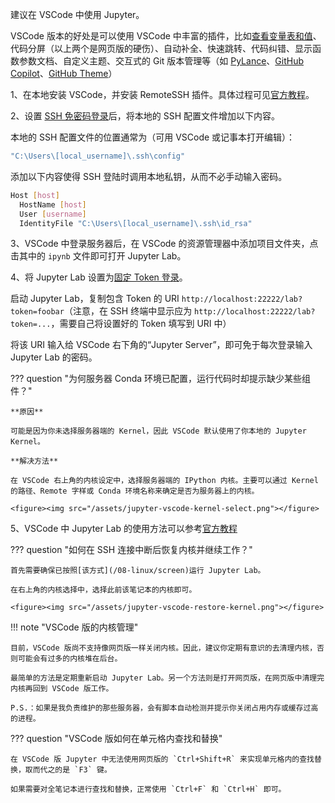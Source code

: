 建议在 VSCode 中使用 Jupyter。

VSCode 版本的好处是可以使用 VSCode 中丰富的插件，比如[查看变量表和值](https://code.visualstudio.com/docs/datascience/jupyter-notebooks#_variable-explorer-and-data-viewer)、代码分屏（以上两个是网页版的硬伤）、自动补全、快速跳转、代码纠错、显示函数参数文档、自定义主题、交互式的 Git 版本管理等（如 [PyLance](https://github.com/microsoft/pylance-release)、[GitHub Copilot](https://github.com/features/copilot)、[GitHub Theme](https://marketplace.visualstudio.com/items?itemName=GitHub.github-vscode-theme)）


1、在本地安装 VSCode，并安装 RemoteSSH 插件。具体过程可见[官方教程](https://code.visualstudio.com/docs/remote/ssh)。

2、设置 [SSH 免密码登录](/08-linux/pubkey)后，将本地的 SSH 配置文件增加以下内容。

本地的 SSH 配置文件的位置通常为（可用 VSCode 或记事本打开编辑）：

```bash
"C:\Users\[local_username]\.ssh\config"
```

添加以下内容使得 SSH 登陆时调用本地私钥，从而不必手动输入密码。

```bash
Host [host]
  HostName [host]
  User [username]
  IdentityFile "C:\Users\[local_username]\.ssh\id_rsa"
```

3、VSCode 中登录服务器后，在 VSCode 的资源管理器中添加项目文件夹，点击其中的 `ipynb` 文件即可打开 Jupyter Lab。

4、将 Jupyter Lab 设置为[固定 Token 登录](/03-jupyter/install/#__tabbed_1_4)。

启动 Jupyter Lab，复制包含 Token 的 URI `http://localhost:22222/lab?token=foobar`（注意，在 SSH 终端中显示应为 `http://localhost:22222/lab?token=...`，需要自己将设置好的 Token 填写到 URI 中）

将该 URI 输入给 VSCode 右下角的“Jupyter Server”，即可免于每次登录输入 Jupyter Lab 的密码。

??? question "为何服务器 Conda 环境已配置，运行代码时却提示缺少某些组件？"

	**原因**
	
	可能是因为你未选择服务器端的 Kernel，因此 VSCode 默认使用了你本地的 Jupyter Kernel。
	
	**解决方法**
	
	在 VSCode 右上角的内核设定中，选择服务器端的 IPython 内核。主要可以通过 Kernel 的路径、Remote 字样或 Conda 环境名称来确定是否为服务器上的内核。
	
	<figure><img src="/assets/jupyter-vscode-kernel-select.png"></figure>

5、VSCode 中 Jupyter Lab 的使用方法可以参考[官方教程](https://code.visualstudio.com/docs/datascience/jupyter-notebooks)

??? question "如何在 SSH 连接中断后恢复内核并继续工作？"
	
	首先需要确保已按照[该方式](/08-linux/screen)运行 Jupyter Lab。
	
	在右上角的内核选择中，选择此前该笔记本的内核即可。
	
	<figure><img src="/assets/jupyter-vscode-restore-kernel.png"></figure>

!!! note "VSCode 版的内核管理"

	目前，VSCode 版尚不支持像网页版一样关闭内核。因此，建议你定期有意识的去清理内核，否则可能会有过多的内核堆在后台。
	
	最简单的方法是定期重新启动 Jupyter Lab。另一个方法则是打开网页版，在网页版中清理完内核再回到 VSCode 版工作。
	
	P.S.：如果是我负责维护的那些服务器，会有脚本自动检测并提示你关闭占用内存或缓存过高的进程。

??? question "VSCode 版如何在单元格内查找和替换"

	在 VSCode 版 Jupyter 中无法使用网页版的 `Ctrl+Shift+R` 来实现单元格内的查找替换，取而代之的是 `F3` 键。

	如果需要对全笔记本进行查找和替换，正常使用 `Ctrl+F` 和 `Ctrl+H` 即可。